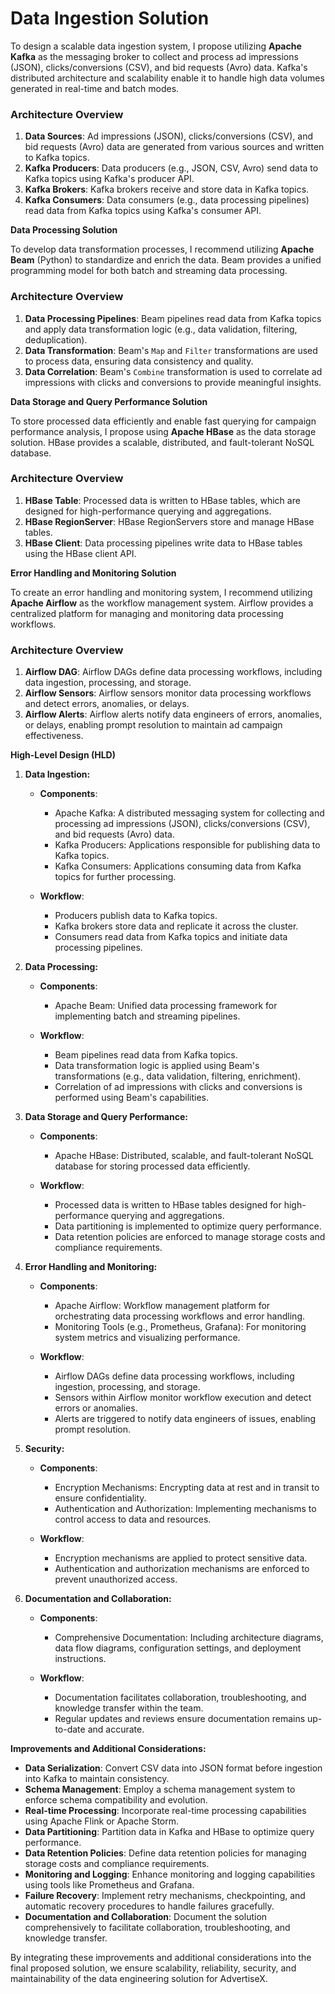 # Data Ingestion Solution

To design a scalable data ingestion system, I propose utilizing **Apache Kafka** as the messaging broker to collect and process ad impressions (JSON), clicks/conversions (CSV), and bid requests (Avro) data. Kafka's distributed architecture and scalability enable it to handle high data volumes generated in real-time and batch modes.

### Architecture Overview

1. **Data Sources**: Ad impressions (JSON), clicks/conversions (CSV), and bid requests (Avro) data are generated from various sources and written to Kafka topics.
2. **Kafka Producers**: Data producers (e.g., JSON, CSV, Avro) send data to Kafka topics using Kafka's producer API.
3. **Kafka Brokers**: Kafka brokers receive and store data in Kafka topics.
4. **Kafka Consumers**: Data consumers (e.g., data processing pipelines) read data from Kafka topics using Kafka's consumer API.

**Data Processing Solution**

To develop data transformation processes, I recommend utilizing **Apache Beam** (Python) to standardize and enrich the data. Beam provides a unified programming model for both batch and streaming data processing.

### Architecture Overview

1. **Data Processing Pipelines**: Beam pipelines read data from Kafka topics and apply data transformation logic (e.g., data validation, filtering, deduplication).
2. **Data Transformation**: Beam's `Map` and `Filter` transformations are used to process data, ensuring data consistency and quality.
3. **Data Correlation**: Beam's `Combine` transformation is used to correlate ad impressions with clicks and conversions to provide meaningful insights.

**Data Storage and Query Performance Solution**

To store processed data efficiently and enable fast querying for campaign performance analysis, I propose using **Apache HBase** as the data storage solution. HBase provides a scalable, distributed, and fault-tolerant NoSQL database.

### Architecture Overview

1. **HBase Table**: Processed data is written to HBase tables, which are designed for high-performance querying and aggregations.
2. **HBase RegionServer**: HBase RegionServers store and manage HBase tables.
3. **HBase Client**: Data processing pipelines write data to HBase tables using the HBase client API.

**Error Handling and Monitoring Solution**

To create an error handling and monitoring system, I recommend utilizing **Apache Airflow** as the workflow management system. Airflow provides a centralized platform for managing and monitoring data processing workflows.

### Architecture Overview

1. **Airflow DAG**: Airflow DAGs define data processing workflows, including data ingestion, processing, and storage.
2. **Airflow Sensors**: Airflow sensors monitor data processing workflows and detect errors, anomalies, or delays.
3. **Airflow Alerts**: Airflow alerts notify data engineers of errors, anomalies, or delays, enabling prompt resolution to maintain ad campaign effectiveness.

**High-Level Design (HLD)**

1. **Data Ingestion:**
   
   - **Components**:
     - Apache Kafka: A distributed messaging system for collecting and processing ad impressions (JSON), clicks/conversions (CSV), and bid requests (Avro) data.
     - Kafka Producers: Applications responsible for publishing data to Kafka topics.
     - Kafka Consumers: Applications consuming data from Kafka topics for further processing.
   
   - **Workflow**:
     - Producers publish data to Kafka topics.
     - Kafka brokers store data and replicate it across the cluster.
     - Consumers read data from Kafka topics and initiate data processing pipelines.

2. **Data Processing:**
   
   - **Components**:
     - Apache Beam: Unified data processing framework for implementing batch and streaming pipelines.
   
   - **Workflow**:
     - Beam pipelines read data from Kafka topics.
     - Data transformation logic is applied using Beam's transformations (e.g., data validation, filtering, enrichment).
     - Correlation of ad impressions with clicks and conversions is performed using Beam's capabilities.

3. **Data Storage and Query Performance:**
   
   - **Components**:
     - Apache HBase: Distributed, scalable, and fault-tolerant NoSQL database for storing processed data efficiently.
   
   - **Workflow**:
     - Processed data is written to HBase tables designed for high-performance querying and aggregations.
     - Data partitioning is implemented to optimize query performance.
     - Data retention policies are enforced to manage storage costs and compliance requirements.

4. **Error Handling and Monitoring:**
   
   - **Components**:
     - Apache Airflow: Workflow management platform for orchestrating data processing workflows and error handling.
     - Monitoring Tools (e.g., Prometheus, Grafana): For monitoring system metrics and visualizing performance.
   
   - **Workflow**:
     - Airflow DAGs define data processing workflows, including ingestion, processing, and storage.
     - Sensors within Airflow monitor workflow execution and detect errors or anomalies.
     - Alerts are triggered to notify data engineers of issues, enabling prompt resolution.

5. **Security:**

   - **Components**:
     - Encryption Mechanisms: Encrypting data at rest and in transit to ensure confidentiality.
     - Authentication and Authorization: Implementing mechanisms to control access to data and resources.
   
   - **Workflow**:
     - Encryption mechanisms are applied to protect sensitive data.
     - Authentication and authorization mechanisms are enforced to prevent unauthorized access.

6. **Documentation and Collaboration:**
   
   - **Components**:
     - Comprehensive Documentation: Including architecture diagrams, data flow diagrams, configuration settings, and deployment instructions.
   
   - **Workflow**:
     - Documentation facilitates collaboration, troubleshooting, and knowledge transfer within the team.
     - Regular updates and reviews ensure documentation remains up-to-date and accurate.

**Improvements and Additional Considerations:**

- **Data Serialization**: Convert CSV data into JSON format before ingestion into Kafka to maintain consistency.
- **Schema Management**: Employ a schema management system to enforce schema compatibility and evolution.
- **Real-time Processing**: Incorporate real-time processing capabilities using Apache Flink or Apache Storm.
- **Data Partitioning**: Partition data in Kafka and HBase to optimize query performance.
- **Data Retention Policies**: Define data retention policies for managing storage costs and compliance requirements.
- **Monitoring and Logging**: Enhance monitoring and logging capabilities using tools like Prometheus and Grafana.
- **Failure Recovery**: Implement retry mechanisms, checkpointing, and automatic recovery procedures to handle failures gracefully.
- **Documentation and Collaboration**: Document the solution comprehensively to facilitate collaboration, troubleshooting, and knowledge transfer.

By integrating these improvements and additional considerations into the final proposed solution, we ensure scalability, reliability, security, and maintainability of the data engineering solution for AdvertiseX.
